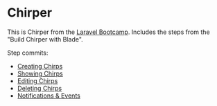 # Chirper

This is Chirper from the [Laravel Bootcamp](https://bootcamp.laravel.com/). Includes the steps from the "Build Chirper with Blade".

Step commits:

- [Creating Chirps](aba45facc3238a666666722ad8b4a95533dab29c)
- [Showing Chirps](8da7bc5436660c061fc82574ce81faf68aa098fd)
- [Editing Chirps](edb64f11c6f63d066229682d25a72f6d328c5546)
- [Deleting Chirps](99309b98c29f2c56f7fdc96d3afeaf8f3e1e634b)
- [Notifications & Events](6adf2b9617704ca5cb46bd391866e3bd384f6791)

